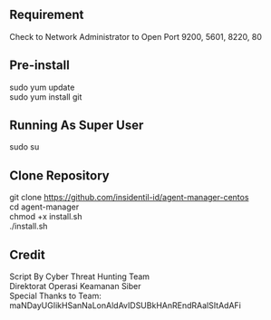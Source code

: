 ## Requirement
Check to Network Administrator to Open Port 9200, 5601, 8220, 80

## Pre-install
sudo yum update<br>
sudo yum install git

## Running As Super User
sudo su

## Clone Repository
git clone https://github.com/insidentil-id/agent-manager-centos<br>
cd agent-manager<br>
chmod +x install.sh<br>
./install.sh

## Credit
Script By Cyber Threat Hunting Team<br>
Direktorat Operasi Keamanan Siber<br>
Special Thanks to Team: maNDayUGIikHSanNaLonAldAvIDSUBkHAnREndRAalSItAdAFi